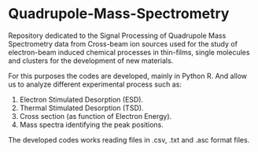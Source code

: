 # Quadrupole-Mass-Spectrometry

Repository dedicated to the Signal Processing of Quadrupole Mass Spectrometry data from Cross-beam ion sources used for the study of electron-beam induced chemical processes in thin-films, single molecules and clusters for the development of new materials.

For this purposes the codes are developed, mainly in Python R. And allow us to analyze different experimental process such as:

 1) Electron Stimulated Desorption (ESD).
 2) Thermal Stimulated Desorption (TSD).
 3) Cross section (as function of Electron Energy).
 4) Mass spectra identifying the peak positions.

The developed codes works reading files in .csv, .txt and .asc format files.
